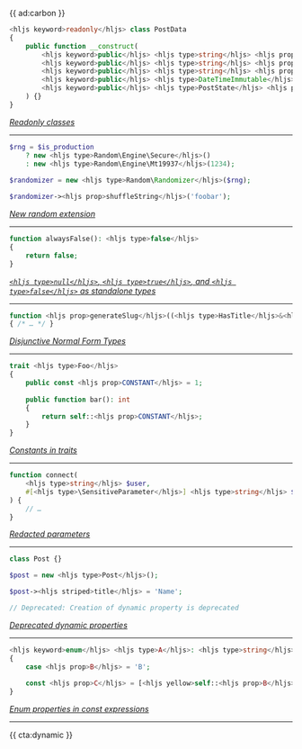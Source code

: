 
{{ ad:carbon }}

```php
<hljs keyword>readonly</hljs> class PostData
{
    public function __construct(
        <hljs keyword>public</hljs> <hljs type>string</hljs> <hljs prop>$title</hljs>,
        <hljs keyword>public</hljs> <hljs type>string</hljs> <hljs prop>$author</hljs>,
        <hljs keyword>public</hljs> <hljs type>string</hljs> <hljs prop>$body</hljs>,
        <hljs keyword>public</hljs> <hljs type>DateTimeImmutable</hljs> <hljs prop>$createdAt</hljs>,
        <hljs keyword>public</hljs> <hljs type>PostState</hljs> <hljs prop>$state</hljs>,
    ) {}
}
```

<em class="small center">[Readonly classes](/blog/readonly-classes-in-php-82)</em>

---

```php
$rng = $is_production
    ? new <hljs type>Random\Engine\Secure</hljs>()
    : new <hljs type>Random\Engine\Mt19937</hljs>(1234);
 
$randomizer = new <hljs type>Random\Randomizer</hljs>($rng);

$randomizer-><hljs prop>shuffleString</hljs>('foobar');
```

<em class="small center">[New random extension](/blog/new-in-php-82#new-random-extension-rfc)</em>

---

```php
function alwaysFalse(): <hljs type>false</hljs>
{
    return false;
}
```

<em class="small center">[`<hljs type>null</hljs>`,  `<hljs type>true</hljs>`, and `<hljs type>false</hljs>` as standalone types](/blog/new-in-php-82#null,--true,-and-false-as-standalone-types-rfc)</em>

---

```php
function <hljs prop>generateSlug</hljs>((<hljs type>HasTitle</hljs>&<hljs type>HasId</hljs>)|<hljs type>null</hljs> $post) 
{ /* … */ }
```

<em class="small center">[Disjunctive Normal Form Types](/blog/new-in-php-82#disjunctive-normal-form-types-rfc)</em>

---

```php
trait <hljs type>Foo</hljs> 
{
    public const <hljs prop>CONSTANT</hljs> = 1;
 
    public function bar(): int 
    {
        return self::<hljs prop>CONSTANT</hljs>;
    }
}
```

<em class="small center">[Constants in traits](/blog/new-in-php-82#constants-in-traits-rfc)</em>

---

```php
function connect(
    <hljs type>string</hljs> $user,
    #[<hljs type>\SensitiveParameter</hljs>] <hljs type>string</hljs> $password
) {
    // …
}
```

<em class="small center">[Redacted parameters](/blog/new-in-php-82#redact-parameters-in-back-traces-rfc)</em>

---

```php
class Post {}

$post = new <hljs type>Post</hljs>();

$post-><hljs striped>title</hljs> = 'Name';

// Deprecated: Creation of dynamic property is deprecated
```

<em class="small center">[Deprecated dynamic properties](/blog/deprecated-dynamic-properties-in-php-82)</em>

---

```php
<hljs keyword>enum</hljs> <hljs type>A</hljs>: <hljs type>string</hljs> 
{
    case <hljs prop>B</hljs> = 'B';
    
    const <hljs prop>C</hljs> = [<hljs yellow>self::<hljs prop>B</hljs>-><hljs prop>value</hljs></hljs> => self::<hljs prop>B</hljs>];
}
```

<em class="small center">[Enum properties in const expressions](/blog/new-in-php-82#fetch-properties-of-enums-in-const-expressions-rfc)</em>

---

{{ cta:dynamic }}